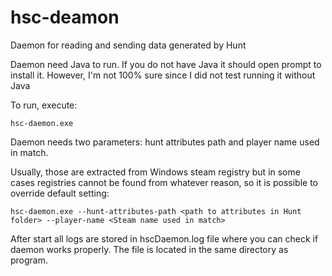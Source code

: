 # hsc-deamon

Daemon for reading and sending data generated  by Hunt 

Daemon need Java to run. If you do not have Java it should open prompt to install it. However, I'm not 100% sure since I did not test running it without Java

To run, execute:
```
hsc-daemon.exe
```
Daemon needs two parameters: hunt attributes path and player name used in match.

Usually, those are extracted from Windows steam registry but in some cases registries cannot be found from whatever reason,
so it is possible to override default setting:
```
hsc-daemon.exe --hunt-attributes-path <path to attributes in Hunt folder> --player-name <Steam name used in match>
```
After start all logs are stored in hscDaemon.log file where you can check if daemon works 
properly. The file is located in the same directory as program.

